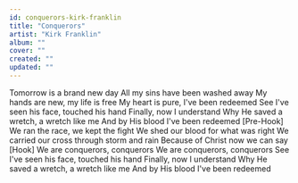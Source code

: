 ```yaml
---
id: conquerors-kirk-franklin
title: "Conquerors"
artist: "Kirk Franklin"
album: ""
cover: ""
created: ""
updated: ""
---
```


Tomorrow is a brand new day
All my sins have been washed away
My hands are new, my life is free
My heart is pure, I've been redeemed
See I've seen his face, touched his hand
Finally, now I understand
Why He saved a wretch, a wretch like me
And by His blood I've been redeemed
[Pre-Hook]
We ran the race, we kept the fight
We shed our blood for what was right
We carried our cross through storm and rain
Because of Christ now we can say
[Hook]
We are conquerors, conquerors
We are conquerors, conquerors
See I've seen his face, touched his hand
Finally, now I understand
Why He saved a wretch, a wretch like me
And by His blood I've been redeemed